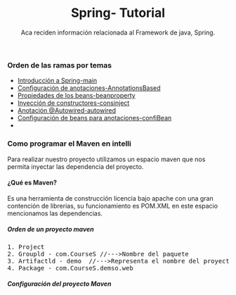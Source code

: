 <header>
<h1>Spring- Tutorial</h1>
<p>Aca reciden información relacionada al Framework de java, Spring.</p>
</header>
<section>
<h3>Orden de las ramas por temas</h3>
<ul>
<li><a href="https://github.com/Dearone13/Spring">Introducción a Spring-main</a></li>
<li><a href="https://github.com/Dearone13/Spring/tree/AnnotationsBased">Configuración de anotaciones-AnnotationsBased </a></li>
<li><a href="https://github.com/Dearone13/Spring/tree/beanproperty">Propiedades de los beans-beanproperty</a></li>
<li><a href="https://github.com/Dearone13/Spring/tree/consinject">Inyección de constructores-consinject</a></li>
<li><a href="https://github.com/Dearone13/Spring/tree/autowired">Anotación @Autowired-autowired</a></li>
<li><a href="https://github.com/Dearone13/Spring/tree/confiBean">Configuración de beans para anotaciones-confiBean</a></li>
<li><a></a></li>
</ul>
</section>
<section>
<h3>Como programar el Maven en intelli</h3>
<p>Para realizar nuestro proyecto utilizamos un espacio maven que nos 
permita inyectar las dependencia del proyecto.</p>
<h4>¿Qué es Maven?</h4>
<p>Es una herramienta de construcción licencia bajo apache con una gran contención de librerias, su funcionamiento es POM.XML
en este espacio mencionamos las dependencias.</p>
<h5>Orden de un proyecto maven</h5>
<pre>1. Project
2. Groupld - com.CourseS //--->Nombre del paquete
3. Artifactld - demo  //--->Representa el nombre del proyecto
4. Package - com.CourseS.demso.web
</pre>
<h5>Configuración del proyecto Maven</h5>
<blockquote class="imgur-embed-pub" lang="en" data-id="a/KusqC6J" data-context="false" ><a href="//imgur.com/a/KusqC6J"></a></blockquote><script async src="//s.imgur.com/min/embed.js" charset="utf-8"></script>
</section>
